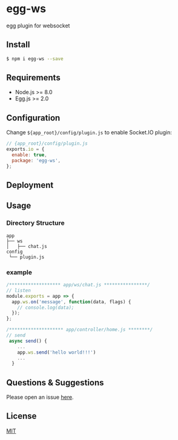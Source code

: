# egg-ws
egg plugin for websocket

## Install

```bash
$ npm i egg-ws --save
```

## Requirements

- Node.js >= 8.0
- Egg.js >= 2.0

## Configuration

Change `${app_root}/config/plugin.js` to enable Socket.IO plugin:

```js
// {app_root}/config/plugin.js
exports.io = {
  enable: true,
  package: 'egg-ws',
};
```

## Deployment

## Usage

### Directory Structure

```
app
├── ws
│   ├── chat.js
config
 └── plugin.js
```

### example
```js
/******************* app/ws/chat.js ****************/
// listen
module.exports = app => {
  app.ws.on('message', function(data, flags) {
    // console.log(data);
  });
};

/******************** app/controller/home.js ********/
// send
 async send() {
    ...
    app.ws.send('hello world!!!')
    ...
  }
```

## Questions & Suggestions

Please open an issue [here](https://github.com/eggjs/egg/issues).

## License

[MIT](LICENSE)